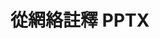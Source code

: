 ---
############################# Static ############################
layout: "auto-gen-annotation"

############################# Head ############################
head_title: "C# 中的 Net PPTX 註釋 API 註釋"
head_description: "Net API 用於從 PPTX、圖像、繪圖和文檔文件格式創建和註釋流行的註釋類型。"

############################# Header ############################
title: "從網絡註釋 PPTX"
description: ""
bg_image: "https://cms.admin.containerize.com/templates/aspose/App_Themes/V3/images/bg/header1.png"
bg_overlay: false
button:
    enable: true
    icon: "fas fa-arrow-down"
    label: "下載免費試用版"
    link: "https://downloads.groupdocs.com/annotation/net"

############################# About ############################
about:
    enable: true
    title: "關於 GroupDocs.Net API 註釋"
    content: |
        GroupDocs.Annotation for Net API 是一個庫，允許您在 Mac、Windows 或 Ubuntu 上向 PDF、Word 和其他文檔添加註釋。 [GroupDocs.Annotation for Net](/annotation/net) 是一個用於管理註釋的原生 Net API，全面支持從圖像和各種其他文檔中創建、添加、編輯、刪除、提取和導出註釋。您可以在此[頁面](https://docs.groupdocs.com/annotation/net/supported-document-formats/)上看到支持的文檔格式的完整列表。
        該庫不僅允許您處理 PPTX 文檔，還可以處理許多其他類型的文檔，例如 Word、Excel、PowerPoint、Outlook 電子郵件、Visio、Adobe、OpenDocument、OpenOffice、Photoshop、AutoCad 等。
        GroupDocs.Annotation for Net API 允許您創建和添加新註釋、編輯註釋、提取註釋、註釋以及從文檔中刪除它們。該庫支持13 種不同的註釋類型，包括文本、折線、區域、下劃線、點、水印、箭頭、橢圓、文本替換、距離、文本字段、PDF、HTML、Microsoft Word 文檔、電子表格、圖表、演示文稿中的資源編輯，繪圖、圖像和許多其他文件格式。
        該示例（請參見下文）演示瞭如何使用 PPTX 文檔，在此示例中您可以看到如何使用 GroupDocs 的主要步驟。註釋：設置許可證、打開要使用的文檔、創建註釋，根據需要添加數據對象設置註釋屬性，並將結果保存到需要的地方。您還可以在我們的 [github 頁面](https://github.com/groupdocs-annotation/GroupDocs.Annotation-for-.NET) 或我們的產品 [文檔](https://docs.groupdocs.com/annotation/net/getting-started/）。

############################# Steps ############################
howTo_Add:
steps_Add:
    enable: true
    title_left: "在 Net 中向 PPTX 添加註釋的步驟"
    content_left: |
        [GroupDocs.Annotation](/annotation/net/) 通過實施幾個簡單的步驟，網絡開發人員可以輕鬆地將各種註釋類型添加到任何基於網絡的應用程序中的 PPTX 文件。
        *   創建帶有評論和日期的 Reply 對象。
        *   創建 AreaAnnotation 對象，設置區域選項並添加回复。
        *   創建 Annotator 對象並添加區域註釋。
        *   保存輸出文件。
    title_right: "系統要求"
    content_right: |
        所有主要平台和操作系統均支持 GroupDocs.Annotation for Net API。在執行下面的代碼之前，請確保您的系統上安裝了以下先決條件。
        *   操作系統：Microsoft Windows、Linux、MacOS
        *   開發環境：Visual Studio、Xamarin、MonoDevelop
        *   框架：.NET Framework、.NET Standard、.NET Core、Mono
        *   從 [NuGet](https://www.nuget.org/packages/groupdocs.annotation) 下載最新版本的 GroupDocs.Annotation for .NET

############################# Preview ############################
preview_Add:
    enable: true
    title: 註釋預覽和代碼示例
    content: |
        ![Annotation preview image](https://docs.groupdocs.com/annotation/java/images/add-text-field-annotation.png)
    code: |
        ```cs
        //Add text field annotation to the document from local disk
        using (Annotator annotator = new Annotator("input.bmp"))
        {
            TextFieldAnnotation textField = new TextFieldAnnotation
            {
                BackgroundColor = 65535,
                Box = new Rectangle(100, 100, 100, 100),
                CreatedOn = DateTime.Now,
                Text = "Some text",
                FontColor = 65535,
                FontSize = 12,
                Message = "This is text field annotation",
                Opacity = 0.7,
                PageNumber = 0,
                PenStyle = PenStyle.Dot,
                PenWidth = 3,
                FontFamily = "Arial",
                TextHorizontalAlignment = HorizontalAlignment.Center,
                Replies = new List
                {
                    new Reply
                    {
                        Comment = "First comment",
                        RepliedOn = DateTime.Now
                    },
                    new Reply
                    {
                        Comment = "Second comment",
                        RepliedOn = DateTime.Now
                    }
                }
            };
            annotator.Add(textField);
            annotator.Save("result.bmp");
        }
        ```

############################# Steps ############################
howTo_Remove:
steps_Remove:
    enable: true
    title_left: "在 Net 中從 PPTX 中刪除註釋的步驟"
    content_left: |
        [GroupDocs.Annotation](/annotation/net/) 通過實施幾個簡單的步驟，網絡開發人員可以更輕鬆地從任何基於網絡的應用程序中的 PPTX 文件中刪除註釋詳細信息。
        *   創建帶有評論和日期的 Reply 對象。
        *   實例化 SaveOptions 對象並設置 AnnotationTypes = AnnotationType.None。
        *   使用生成的文檔路徑或流以及 SaveOptions 對象調用 save 方法。

############################# Preview ############################
preview_Remove:
    enable: true
    code: |
        ```cs
        // 1- How to remove annotation from document using annotation index
        
        using (Annotator annotator = new Annotator("result.bmp"))
        {
            annotator.Remove(0);
            annotator.Save("removed.bmp");
        }
        
        // 2- How to remove annotation from document using annotation object
        
        using (Annotator annotator = new Annotator("result.bmp"))
        {
            var tmp = annotator.Get();
            annotator.Remove(tmp[0]);
            annotator.Save("removed.bmp");
        }
        
        // 3- How to remove some annotations from document using list of ID’s
        
        using (Annotator annotator = new Annotator("result.bmp"))
        {
            var idList = new List{1, 2, 3};
            annotator.Remove(idList);
            annotator.Save("removed.bmp");
        }
        
        // 4- How to remove some annotations from document using list of annotations
        
        using (Annotator annotator = new Annotator("result.bmp"))
        {
            var tmp = annotator.Get();
            annotator.Remove(tmp);
            annotator.Save("removed.bmp");
        }
        ```

############################# Steps ############################
howTo_Edit:
steps_Edit:
    enable: true
    title_left: "在 Net 中編輯 PPTX 註釋的步驟"
    content_left: |
        [GroupDocs.Annotation](/annotation/net/) 通過實施幾個簡單的步驟，網絡開發人員可以更輕鬆地從任何基於網絡的應用程序中的 PPTX 文件更新各種註釋屬性。
        *   使用輸入文檔路徑或流實例化 Annotator 對象，並使用 ImportAnnotations = true 實例化 LoadOptions。
        *   創建一些 AnnotationBase 實現並設置現有註釋的 Id（如果未找到具有該 Id 的註釋，則不會更改任何內容）或註釋的路徑列表（所有現有註釋將被刪除）。
        *   使用傳遞的註釋調用 Annotator 對象的更新方法。
        *   使用生成的文檔路徑或流以及 SaveOptions 對象調用 save 方法。

############################# Preview ############################
preview_Edit:
    enable: true
    code: |
        ```cs
        // open annotated document
        using (Annotator annotator = new Annotator("result.bmp"))
        {
            //assuming we are going to change some properties of existing annotation
                AreaAnnotation updated = new AreaAnnotation
                    {
                            // It's important to set existed annotation Id
                            Id = 1,
                            BackgroundColor = 255,
                            Box = new Rectangle(0, 0, 50, 200),
                            CreatedOn = DateTime.Now,
                            Message = "This is updated annotation",
                            Replies = new List
                            {
                                new Reply
                                {
                                    Comment = "Updated first comment",
                                    RepliedOn = DateTime.Now
                                },
                                new Reply
                                {
                                    Comment = "Updated second comment",
                                    RepliedOn = DateTime.Now
                                }
                            }
                        };
                // update annotation
                annotator.Update(updated);
                annotator.Save("result.bmp");
        }
        ```

############################# Steps ############################
howTo_Extract:
steps_Extract:
    enable: true
    title_left: "從 Net 中的 PPTX 提取註釋的步驟"
    content_left: |
        [GroupDocs.Annotation](/annotation/net/) 通過實施幾個簡單的步驟，網絡開發人員可以輕鬆地對文檔進行註釋並從任何基於網絡的應用程序中的 PPTX 文件中提取註釋信息。
        *   創建帶有評論和日期的 Reply 對象。
        *   實例化 LoadOptions 對象並使用 true 參數調用 SetImportAnnotations。
        *   定義類型為 List 的變量。
        *   調用 get 方法並將結果返回到上面的變量。

############################# Preview ############################
preview_Extract:
    enable: true
    code: |
        ```cs
        // for using this example input file ("annotated.bmp") must be with annotations
        using (Annotator annotator = new Annotator("annotated.bmp"))
        {
            List annotations = annotator.Get();
            XmlSerializer formatter = new XmlSerializer(typeof(List));
            using (FileStream fs = new FileStream("annotations.xml", FileMode.Create))
            {
                fs.SetLength(0);
                formatter.Serialize(fs, annotations);
            }
        }
        ```

############################# Demos ############################
demos:
    enable: true
    title: "現場演示添加、刪除、編輯、提取文檔和圖像的註釋"
    content: |
        立即訪問 [GroupDocs.Annotation 現場演示](https://products.groupdocs.app/annotation/family) 網站，向 PPTX 文件添加、刪除、編輯和提取註釋。 現場演示有以下好處

############################# About Formats ############################
about_formats:
    enable: true
    format:
        # format loop
        - icon: "far fa-file-pptx"
          title: "關於 PPTX 文件格式"
          content: |
            具有 PPTX 擴展名的文件是使用流行的 Microsoft PowerPoint 應用程序創建的演示文稿文件。與以前版本的二進制演示文稿文件格式 PPT 不同，PPTX 格式基於 Microsoft PowerPoint 開放 XML 演示文稿文件格式。演示文稿文件是幻燈片的集合，其中每張幻燈片可以包含文本、圖像、格式、動畫和其他媒體。這些幻燈片以具有自定義演示設置的幻燈片形式呈現給觀眾。

          link: "https://docs.fileformat.com/image/pptx/"

############################# More Formats ############################
more_formats:
    enable: true
    title: "使用其他流行的文檔格式"
    content: |
        更新一些流行文件格式的註釋屬性，如下所述。
    format:
        # format loop
        - name: "Annotate PDF document"
          link: "https://products.groupdocs.com/annotation/net/pdf/"
          description: "Adobe Portable Document Format"

        # format loop
        - name: "Annotate DOC document"
          link: "https://products.groupdocs.com/annotation/net/doc/"
          description: "Microsoft Word Document"

        # format loop
        - name: "Annotate DOCM document"
          link: "https://products.groupdocs.com/annotation/net/docm/"
          description: "Microsoft Word Macro-Enabled Document"

        # format loop
        - name: "Annotate DOCX document"
          link: "https://products.groupdocs.com/annotation/net/docx/"
          description: "Microsoft Word Open XML Document"

        # format loop
        - name: "Annotate DOT document"
          link: "https://products.groupdocs.com/annotation/net/dot/"
          description: "Microsoft Word Document Template"

        # format loop
        - name: "Annotate DOTX document"
          link: "https://products.groupdocs.com/annotation/net/dotx/"
          description: "Word Open XML Document Template"

        # format loop
        - name: "Annotate RTF document"
          link: "https://products.groupdocs.com/annotation/net/rtf/"
          description: "Rich Text Document"

        # format loop
        - name: "Annotate ODT document"
          link: "https://products.groupdocs.com/annotation/net/odt/"
          description: "Open Document Text"

        # format loop
        - name: "Annotate XLS document"
          link: "https://products.groupdocs.com/annotation/net/xls/"
          description: "Microsoft Excel Binary File Format"

        # format loop
        - name: "Annotate XLSX document"
          link: "https://products.groupdocs.com/annotation/net/xlsx/"
          description: "Microsoft Excel Open XML Spreadsheet"

        # format loop
        - name: "Annotate XLSM document"
          link: "https://products.groupdocs.com/annotation/net/xlsm/"
          description: "Microsoft Excel Macro-Enabled Spreadsheet"

        # format loop
        - name: "Annotate XLSB document"
          link: "https://products.groupdocs.com/annotation/net/xlsb/"
          description: "Microsoft Excel Binary Worksheet"

        # format loop
        - name: "Annotate ODS document"
          link: "https://products.groupdocs.com/annotation/net/ods/"
          description: "Open Document Spreadsheet"

        # format loop
        - name: "Annotate PPT document"
          link: "https://products.groupdocs.com/annotation/net/ppt/"
          description: "PowerPoint Presentation"

        # format loop
        - name: "Annotate PPTX document"
          link: "https://products.groupdocs.com/annotation/net/pptx/"
          description: "PowerPoint Open XML Presentation"

        # format loop
        - name: "Annotate PPSX document"
          link: "https://products.groupdocs.com/annotation/net/ppsx/"
          description: "PowerPoint Open XML Slide Show"

        # format loop
        - name: "Annotate POTM document"
          link: "https://products.groupdocs.com/annotation/net/potm/"
          description: "Microsoft PowerPoint Template"

        # format loop
        - name: "Annotate PPTM document"
          link: "https://products.groupdocs.com/annotation/net/pptm/"
          description: "Microsoft PowerPoint Presentation"

        # format loop
        - name: "Annotate PPS document"
          link: "https://products.groupdocs.com/annotation/net/pps/"
          description: "Microsoft PowerPoint 97-2003 Slide Show"

        # format loop
        - name: "Annotate ODP document"
          link: "https://products.groupdocs.com/annotation/net/odp/"
          description: "OpenDocument Presentation"

        # format loop
        - name: "Annotate HTML document"
          link: "https://products.groupdocs.com/annotation/net/html/"
          description: "HyperText Markup Language"

        # format loop
        - name: "Annotate TIFF document"
          link: "https://products.groupdocs.com/annotation/net/tiff/"
          description: "Tagged Image File Format"

        # format loop
        - name: "Annotate JPEG document"
          link: "https://products.groupdocs.com/annotation/net/jpeg/"
          description: "JPEG Image"

        # format loop
        - name: "Annotate PNG document"
          link: "https://products.groupdocs.com/annotation/net/png/"
          description: "Portable Network Graphic"

        # format loop
        - name: "Annotate EML document"
          link: "https://products.groupdocs.com/annotation/net/eml/"
          description: "E-mail Message"

        # format loop
        - name: "Annotate MSG document"
          link: "https://products.groupdocs.com/annotation/net/msg/"
          description: "Microsoft Outlook E-mail Message"

        # format loop
        - name: "Annotate VSD document"
          link: "https://products.groupdocs.com/annotation/net/vsd/"
          description: "Microsoft Visio 2003-2010 Drawing"

        # format loop
        - name: "Annotate VSDX document"
          link: "https://products.groupdocs.com/annotation/net/vsdx/"
          description: "Microsoft Visio Drawing"

        # format loop
        - name: "Annotate VSS document"
          link: "https://products.groupdocs.com/annotation/net/vss/"
          description: "Microsoft Visio 2003-2010 Stencil"

        # format loop
        - name: "Annotate VST document"
          link: "https://products.groupdocs.com/annotation/net/vst/"
          description: "Microsoft Visio 2013 Stencil"

        # format loop
        - name: "Annotate DWG document"
          link: "https://products.groupdocs.com/annotation/net/dwg/"
          description: "Autodesk Design Data Formats"

        # format loop
        - name: "Annotate DXF document"
          link: "https://products.groupdocs.com/annotation/net/dxf/"
          description: "AutoCAD Drawing Interchange"

        # format loop
        - name: "Annotate DCM document"
          link: "https://products.groupdocs.com/annotation/net/dcm/"
          description: "Digital Imaging and Communications in Medicine"

        # format loop
        - name: "Annotate WMF document"
          link: "https://products.groupdocs.com/annotation/net/wmf/"
          description: "Windows Metafile"

        # format loop
        - name: "Annotate EMF document"
          link: "https://products.groupdocs.com/annotation/net/emf/"
          description: "Enhanced Metafile Format"


############################# Back to top ###############################
back_to_top:
    enable: true
---